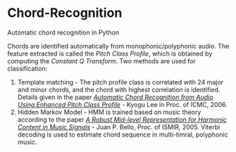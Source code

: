 # Chord-Recognition
Automatic chord recognition in Python

Chords are identified automatically from monophonic/polyphonic audio. The feature extracted is called the <i>Pitch Class Profile</i>, which is obtained 
by computing the <i>Constant Q Transform</i>. Two methods are used for classification:
<ol>
<li>
Template matching - The pitch profile class is correlated with 24 major and minor chords, and the chord with highest correlation is identified.
Details given in the paper <i><a href = "https://citeseerx.ist.psu.edu/viewdoc/download?doi=10.1.1.93.4283&rep=rep1&type=pdf">Automatic Chord Recognition from Audio Using Enhanced Pitch
  Class Profile</a></i> - Kyogu Lee in Proc. of ICMC, 2006. 
</li>
<li>
Hidden Markov Model - HMM is trained based on music theory according to the paper <i><A HREF = "http://citeseerx.ist.psu.edu/viewdoc/download?doi=10.1.1.375.2151&rep=rep1&type=pdf">A Robust Mid-level Representation for Harmonic Content in Music 
  Signals</a></i> - Juan P. Bello, Proc. of ISMIR, 2005. Viterbi decoding is used to estimate chord sequence in multi-timral, polyphonic music.
</ol>
